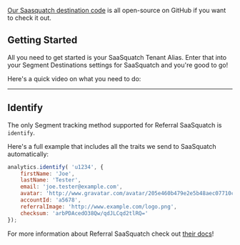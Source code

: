 [Our Saasquatch destination code](https://github.com/segment-integrations/analytics.js-integration-saasquatch) is all open-source on GitHub if you want to check it out.

## Getting Started

All you need to get started is your SaaSquatch Tenant Alias. Enter that into your Segment Destinations settings for SaaSquatch and you're good to go!

Here's a quick video on what you need to do:

<!--\{\{\{youtube 'dvNJb3G316E'}}}-->

- - -


## Identify

The only Segment tracking method supported for Referral SaaSquatch is `identify`.

Here's a full example that includes all the traits we send to SaaSquatch automatically:

```javascript
analytics.identify( 'u1234', {
    firstName: 'Joe',
    lastName: 'Tester',
    email: 'joe.tester@example.com',
    avatar: 'http://www.gravatar.com/avatar/205e460b479e2e5b48aec07710c08d50',
    accountId: 'a5678',
    referralImage: 'http://www.example.com/logo.png',
    checksum: 'arbPDAcedO38Qw/qdJLCqd2tlRQ='
});
```

For more information about Referral SaaSquatch check out [their docs](http://docs.referralsaasquatch.com/segment-io)!
